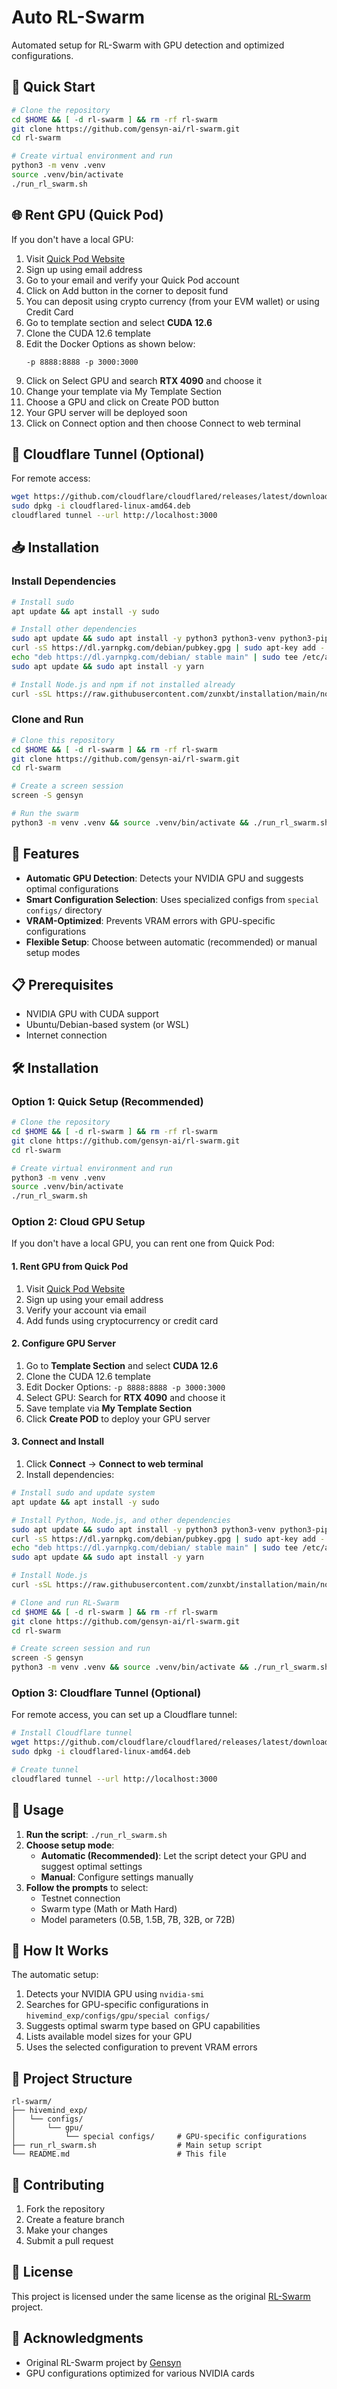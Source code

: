 # Auto RL-Swarm

Automated setup for RL-Swarm with GPU detection and optimized configurations.

## 🚀 Quick Start

```bash
# Clone the repository
cd $HOME && [ -d rl-swarm ] && rm -rf rl-swarm
git clone https://github.com/gensyn-ai/rl-swarm.git
cd rl-swarm

# Create virtual environment and run
python3 -m venv .venv
source .venv/bin/activate
./run_rl_swarm.sh
```

## 🌐 Rent GPU (Quick Pod)

If you don't have a local GPU:

1. Visit [Quick Pod Website](https://quickpod.ai)
2. Sign up using email address
3. Go to your email and verify your Quick Pod account
4. Click on Add button in the corner to deposit fund
5. You can deposit using crypto currency (from your EVM wallet) or using Credit Card
6. Go to template section and select **CUDA 12.6**
7. Clone the CUDA 12.6 template
8. Edit the Docker Options as shown below:
   ```
   -p 8888:8888 -p 3000:3000
   ```
9. Click on Select GPU and search **RTX 4090** and choose it
10. Change your template via My Template Section
11. Choose a GPU and click on Create POD button
12. Your GPU server will be deployed soon
13. Click on Connect option and then choose Connect to web terminal

## 🛜 Cloudflare Tunnel (Optional)

For remote access:

```bash
wget https://github.com/cloudflare/cloudflared/releases/latest/download/cloudflared-linux-amd64.deb
sudo dpkg -i cloudflared-linux-amd64.deb
cloudflared tunnel --url http://localhost:3000
```

## 📥 Installation

### Install Dependencies

```bash
# Install sudo
apt update && apt install -y sudo

# Install other dependencies
sudo apt update && sudo apt install -y python3 python3-venv python3-pip curl wget screen git lsof
curl -sS https://dl.yarnpkg.com/debian/pubkey.gpg | sudo apt-key add -
echo "deb https://dl.yarnpkg.com/debian/ stable main" | sudo tee /etc/apt/sources.list.d/yarn.list
sudo apt update && sudo apt install -y yarn

# Install Node.js and npm if not installed already
curl -sSL https://raw.githubusercontent.com/zunxbt/installation/main/node.sh | bash
```

### Clone and Run

```bash
# Clone this repository
cd $HOME && [ -d rl-swarm ] && rm -rf rl-swarm
git clone https://github.com/gensyn-ai/rl-swarm.git
cd rl-swarm

# Create a screen session
screen -S gensyn

# Run the swarm
python3 -m venv .venv && source .venv/bin/activate && ./run_rl_swarm.sh
```

## 🎯 Features

- **Automatic GPU Detection**: Detects your NVIDIA GPU and suggests optimal configurations
- **Smart Configuration Selection**: Uses specialized configs from `special configs/` directory
- **VRAM-Optimized**: Prevents VRAM errors with GPU-specific configurations
- **Flexible Setup**: Choose between automatic (recommended) or manual setup modes

## 📋 Prerequisites

- NVIDIA GPU with CUDA support
- Ubuntu/Debian-based system (or WSL)
- Internet connection

## 🛠️ Installation

### Option 1: Quick Setup (Recommended)

```bash
# Clone the repository
cd $HOME && [ -d rl-swarm ] && rm -rf rl-swarm
git clone https://github.com/gensyn-ai/rl-swarm.git
cd rl-swarm

# Create virtual environment and run
python3 -m venv .venv
source .venv/bin/activate
./run_rl_swarm.sh
```

### Option 2: Cloud GPU Setup

If you don't have a local GPU, you can rent one from Quick Pod:

#### 1. Rent GPU from Quick Pod
1. Visit [Quick Pod Website](https://quickpod.ai)
2. Sign up using your email address
3. Verify your account via email
4. Add funds using cryptocurrency or credit card

#### 2. Configure GPU Server
1. Go to **Template Section** and select **CUDA 12.6**
2. Clone the CUDA 12.6 template
3. Edit Docker Options: `-p 8888:8888 -p 3000:3000`
4. Select GPU: Search for **RTX 4090** and choose it
5. Save template via **My Template Section**
6. Click **Create POD** to deploy your GPU server

#### 3. Connect and Install
1. Click **Connect** → **Connect to web terminal**
2. Install dependencies:
```bash
# Install sudo and update system
apt update && apt install -y sudo

# Install Python, Node.js, and other dependencies
sudo apt update && sudo apt install -y python3 python3-venv python3-pip curl wget screen git lsof
curl -sS https://dl.yarnpkg.com/debian/pubkey.gpg | sudo apt-key add -
echo "deb https://dl.yarnpkg.com/debian/ stable main" | sudo tee /etc/apt/sources.list.d/yarn.list
sudo apt update && sudo apt install -y yarn

# Install Node.js
curl -sSL https://raw.githubusercontent.com/zunxbt/installation/main/node.sh | bash

# Clone and run RL-Swarm
cd $HOME && [ -d rl-swarm ] && rm -rf rl-swarm
git clone https://github.com/gensyn-ai/rl-swarm.git
cd rl-swarm

# Create screen session and run
screen -S gensyn
python3 -m venv .venv && source .venv/bin/activate && ./run_rl_swarm.sh
```

### Option 3: Cloudflare Tunnel (Optional)

For remote access, you can set up a Cloudflare tunnel:

```bash
# Install Cloudflare tunnel
wget https://github.com/cloudflare/cloudflared/releases/latest/download/cloudflared-linux-amd64.deb
sudo dpkg -i cloudflared-linux-amd64.deb

# Create tunnel
cloudflared tunnel --url http://localhost:3000
```

## 🎯 Usage

1. **Run the script**: `./run_rl_swarm.sh`
2. **Choose setup mode**:
   - **Automatic (Recommended)**: Let the script detect your GPU and suggest optimal settings
   - **Manual**: Configure settings manually
3. **Follow the prompts** to select:
   - Testnet connection
   - Swarm type (Math or Math Hard)
   - Model parameters (0.5B, 1.5B, 7B, 32B, or 72B)

## 🔧 How It Works

The automatic setup:
1. Detects your NVIDIA GPU using `nvidia-smi`
2. Searches for GPU-specific configurations in `hivemind_exp/configs/gpu/special configs/`
3. Suggests optimal swarm type based on GPU capabilities
4. Lists available model sizes for your GPU
5. Uses the selected configuration to prevent VRAM errors

## 📁 Project Structure

```
rl-swarm/
├── hivemind_exp/
│   └── configs/
│       └── gpu/
│           └── special configs/     # GPU-specific configurations
├── run_rl_swarm.sh                  # Main setup script
└── README.md                        # This file
```

## 🤝 Contributing

1. Fork the repository
2. Create a feature branch
3. Make your changes
4. Submit a pull request

## 📄 License

This project is licensed under the same license as the original [RL-Swarm](https://github.com/gensyn-ai/rl-swarm) project.

## 🙏 Acknowledgments

- Original RL-Swarm project by [Gensyn](https://github.com/gensyn-ai)
- GPU configurations optimized for various NVIDIA cards
